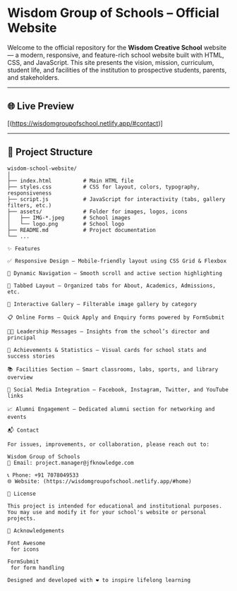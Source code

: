 # Wisdom Group of Schools – Official Website

Welcome to the official repository for the **Wisdom Creative School** website — a modern, responsive, and feature-rich school website built with HTML, CSS, and JavaScript. This site presents the vision, mission, curriculum, student life, and facilities of the institution to prospective students, parents, and stakeholders.

---

## 🌐 Live Preview

[(https://wisdomgroupofschool.netlify.app/#contact)]

---

## 📁 Project Structure

```plaintext
wisdom-school-website/
│
├── index.html          # Main HTML file
├── styles.css          # CSS for layout, colors, typography, responsiveness
├── script.js           # JavaScript for interactivity (tabs, gallery filters, etc.)
├── assets/             # Folder for images, logos, icons
│   ├── IMG-*.jpeg      # School images
│   └── logo.png        # School logo
├── README.md           # Project documentation
└── ...

✨ Features

✅ Responsive Design – Mobile-friendly layout using CSS Grid & Flexbox

🏫 Dynamic Navigation – Smooth scroll and active section highlighting

🧮 Tabbed Layout – Organized tabs for About, Academics, Admissions, etc.

📸 Interactive Gallery – Filterable image gallery by category

📋 Online Forms – Quick Apply and Enquiry forms powered by FormSubmit

🧑‍🏫 Leadership Messages – Insights from the school’s director and principal

🏅 Achievements & Statistics – Visual cards for school stats and success stories

📚 Facilities Section – Smart classrooms, labs, sports, and library overview

📱 Social Media Integration – Facebook, Instagram, Twitter, and YouTube links

📈 Alumni Engagement – Dedicated alumni section for networking and events

📬 Contact

For issues, improvements, or collaboration, please reach out to:

Wisdom Group of Schools
📧 Email: project.manager@jfknowledge.com

📞 Phone: +91 7078049533
🌐 Website: (https://wisdomgroupofschool.netlify.app/#home)

📄 License

This project is intended for educational and institutional purposes. You may use and modify it for your school's website or personal projects.

🙏 Acknowledgements

Font Awesome
 for icons

FormSubmit
 for form handling

Designed and developed with ❤️ to inspire lifelong learning
